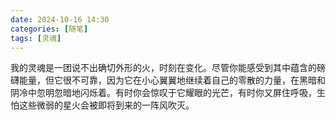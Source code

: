 ```yaml
---
date: 2024-10-16 14:30
categories: [随笔]
tags: [灵魂]
---
```


我的灵魂是一团说不出确切外形的火，时刻在变化。尽管你能感受到其中蕴含的磅礴能量，但它很不可靠，因为它在小心翼翼地继续着自己的零散的力量，在黑暗和阴冷中忽明忽暗地闪烁着。有时你会惊叹于它耀眼的光芒，有时你又屏住呼吸，生怕这些微弱的星火会被即将到来的一阵风吹灭。
